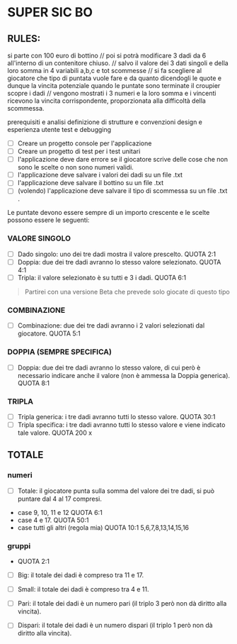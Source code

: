 # SUPER SIC BO 
## RULES:

  si parte con 100 euro di bottino // poi si potrà modificare 
  3 dadi da 6 all'interno di un contenitore chiuso. // salvo il valore dei 3 dati singoli e della loro somma in 4 variabili a,b,c e tot
  scommesse // si fa scegliere al giocatore che tipo di puntata vuole fare e da quanto dicendogli le quote e dunque la vincita potenziale
  quando le puntate sono terminate il croupier scopre i dadi // vengono mostrati i 3 numeri e la loro somma 
  e i vincenti ricevono la vincita corrispondente, proporzionata alla difficoltà della scommessa. 

  prerequisiti e analisi
  definizione di strutture e convenzioni
  design e esperienza utente
  test e debugging

- [ ]  Creare un progetto console per l'applicazione
- [ ]  Creare un progetto di test per i test unitari
- [ ]  l'applicazione deve dare errore se il giocatore scrive delle cose che non sono le scelte o non sono numeri validi.
- [ ]  l'applicazione deve salvare i valori dei dadi su un file .txt
- [ ]  l'applicazione deve salvare il bottino su un file .txt 
- [ ]  (volendo) l'applicazione deve salvare il tipo di scommessa su un file .txt .

Le puntate devono essere sempre di un importo crescente e le scelte possono essere le seguenti:

### VALORE SINGOLO
- [ ]  Dado singolo: uno dei tre dadi mostra il valore prescelto. QUOTA 2:1
- [ ]  Doppia: due dei tre dadi avranno lo stesso valore selezionato. QUOTA 4:1
- [ ]  Tripla: il valore selezionato è su tutti e 3 i dadi. QUOTA 6:1

> Partirei con una versione Beta che prevede solo giocate di questo tipo

### COMBINAZIONE 
- [ ]  Combinazione: due dei tre dadi avranno i 2 valori selezionati dal giocatore.
 QUOTA 5:1


### DOPPIA (SEMPRE SPECIFICA)
- [ ]  Doppia: due dei tre dadi avranno lo stesso valore, di cui però è necessario indicare anche il valore (non è ammessa la Doppia generica).
 QUOTA 8:1

### TRIPLA
- [ ]  Tripla generica: i tre dadi avranno tutti lo stesso valore. QUOTA 30:1
- [ ]  Tripla specifica: i tre dadi avranno tutti lo stesso valore e viene indicato tale valore. QUOTA 200 x 

## TOTALE
### numeri
- [ ]  Totale: il giocatore punta sulla somma del valore dei tre dadi, si può puntare dal 4 al 17 compresi.
- case 9, 10, 11 e 12 QUOTA 6:1
- case 4 e 17. QUOTA 50:1
- case tutti gli altri (regola mia)  QUOTA 10:1
5,6,7,8,13,14,15,16
### gruppi
-  QUOTA 2:1
- [ ]  Big: il totale dei dadi è compreso tra 11 e 17.
- [ ]  Small: il totale dei dadi è compreso tra 4 e 11.
- [ ]  Pari: il totale dei dadi è un numero pari (il triplo 3 però non dà diritto alla vincita).
- [ ]  Dispari: il totale dei dadi è un numero dispari (il triplo 1 però non dà diritto alla vincita).





